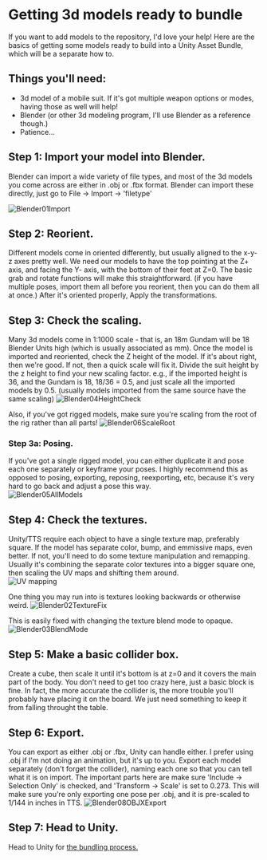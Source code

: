 # Getting 3d models ready to bundle

If you want to add models to the repository, I'd love your help!  Here are the basics of getting some models ready to build into a Unity Asset Bundle, which will be a separate how to.

## Things you'll need:
- 3d model of a mobile suit.  If it's got multiple weapon options or modes, having those as well will help!
- Blender (or other 3d modeling program, I'll use Blender as a reference though.)
- Patience...

## Step 1: Import your model into Blender.  
Blender can import a wide variety of file types, and most of the 3d models you come across are either in .obj or .fbx format.  Blender can import these directly, just go to File -> Import -> 'filetype'

![Blender01Import](https://github.com/ScornMandark/gundam-tts-assets/assets/7913700/7fce7623-3910-496b-90ef-709fb9fdb22b)

## Step 2: Reorient.
Different models come in oriented differently, but usually aligned to the x-y-z axes pretty well.  We need our models to have the top pointing at the Z+ axis, and facing the Y- axis, with the bottom of their feet at Z=0.  The basic grab and rotate functions will make this straightforward.  (if you have multiple poses, import them all before you reorient, then you can do them all at once.)  After it's oriented properly, Apply the transformations.

## Step 3: Check the scaling.
Many 3d models come in 1:1000 scale - that is, an 18m Gundam will be 18 Blender Units high (which is usually associated as mm).  Once the model is imported and reoriented, check the Z height of the model.  If it's about right, then we're good.  If not, then a quick scale will fix it.  Divide the suit height by the z height to find your new scaling factor.  e.g., if the imported height is 36, and the Gundam is 18, 18/36 = 0.5, and just scale all the imported models by 0.5. (usually models imported from the same source have the same scaling)
![Blender04HeightCheck](https://github.com/ScornMandark/gundam-tts-assets/assets/7913700/6fe2ebb5-6ead-4cc0-a7e5-4ac83f629967)

Also, if you've got rigged models, make sure you're scaling from the root of the rig rather than all parts!
![Blender06ScaleRoot](https://github.com/ScornMandark/gundam-tts-assets/assets/7913700/96d88627-a0df-4c63-a1f4-c8b1ae72d180)

### Step 3a: Posing.
If you've got a single rigged model, you can either duplicate it and pose each one separately or keyframe your poses.  I highly recommend this as opposed to posing, exporting, reposing, reexporting, etc, because it's very hard to go back and adjust a pose this way.  
![Blender05AllModels](https://github.com/ScornMandark/gundam-tts-assets/assets/7913700/d085bff0-b182-4d59-b225-17d9abfc18ac)

## Step 4: Check the textures.
Unity/TTS require each object to have a single texture map, preferably square.  If the model has separate color, bump, and emmissive maps, even better.  If not, you'll need to do some texture manipulation and remapping.  Usually it's combining the separate color textures into a bigger square one, then scaling the UV maps and shifting them around.  
![UV mapping](Blender07UVRemap.png)

One thing you may run into is textures looking backwards or otherwise weird.
![Blender02TextureFix](https://github.com/ScornMandark/gundam-tts-assets/assets/7913700/b6fa1798-5517-432a-ae42-82df7c7a8575)

This is easily fixed with changing the texture blend mode to opaque.
![Blender03BlendMode](https://github.com/ScornMandark/gundam-tts-assets/assets/7913700/991ebf8a-cf41-411c-ba36-65f21a037764)

## Step 5: Make a basic collider box.
Create a cube, then scale it until it's bottom is at z=0 and it covers the main part of the body.  You don't need to get too crazy here, just a basic block is fine.  In fact, the more accurate the collider is, the more trouble you'll probably have placing it on the board.  We just need something to keep it from falling throught the table.

## Step 6: Export.
You can export as either .obj or .fbx, Unity can handle either.  I prefer using .obj if I'm not doing an animation, but it's up to you.  Export each model separately (don't forget the collider), naming each one so that you can tell what it is on import.  The important parts here are make sure 'Include -> Selection Only' is checked, and 'Transform -> Scale' is set to 0.273.  This will make sure you're only exporting one pose per .obj, and it is pre-scaled to 1/144 in inches in TTS.
![Blender08OBJXExport](https://github.com/ScornMandark/gundam-tts-assets/assets/7913700/49f6359d-aaa5-4bc4-a820-929c4027399d)

## Step 7: Head to Unity.
Head to Unity for [the bundling process.](https://github.com/ScornMandark/gundam-tts-assets/blob/main/Adding%20Assets/Unity%20Asset%20Bundling.md)
